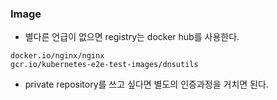 ### Image
- 별다른 언급이 없으면 registry는 docker hub를 사용한다.
```
docker.io/nginx/nginx
gcr.io/kubernetes-e2e-test-images/dnsutils
```
- private repository를 쓰고 싶다면 별도의 인증과정을 거치면 된다.

